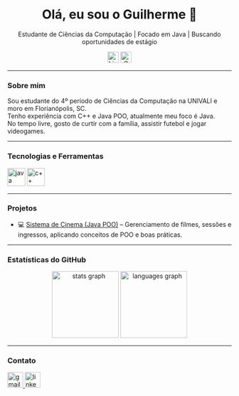 <div align="center">
  <h1>Olá, eu sou o Guilherme 👋</h1>
  <p>Estudante de Ciências da Computação | Focado em Java | Buscando oportunidades de estágio</p>
  <img src="https://img.shields.io/static/v1?message=LinkedIn&logo=linkedin&label=&color=0077B5&logoColor=white&labelColor=&style=for-the-badge" height="25" alt="LinkedIn logo" />
  <img src="https://img.shields.io/static/v1?message=Gmail&logo=gmail&label=&color=D14836&logoColor=white&labelColor=&style=for-the-badge" height="25" alt="Gmail logo" />
</div>

---

<h3>Sobre mim</h3>

<p>
Sou estudante do 4º período de Ciências da Computação na UNIVALI e moro em Florianópolis, SC.<br>
Tenho experiência com C++ e Java POO, atualmente meu foco é Java.<br>
No tempo livre, gosto de curtir com a família, assistir futebol e jogar videogames.
</p>

---

<h3>Tecnologias e Ferramentas</h3>

<div>
  <img src="https://cdn.jsdelivr.net/gh/devicons/devicon/icons/java/java-original-wordmark.svg" height="40" alt="java logo"/>
  <img src="https://cdn.jsdelivr.net/gh/devicons/devicon/icons/cplusplus/cplusplus-original.svg" height="40" alt="c++ logo"/>
</div>

---

<h3>Projetos</h3>

- 💻 [Sistema de Cinema (Java POO)](https://github.com/guilhermedalcantara/Sistema-de-Cinema) – Gerenciamento de filmes, sessões e ingressos, aplicando conceitos de POO e boas práticas.

---

<h3>Estatísticas do GitHub</h3>

<div align="center">
  <img src="https://github-readme-stats.vercel.app/api?username=guilhermedalcantara&show_icons=true&include_all_commits=true&count_private=true&theme=tokyonight" height="150" alt="stats graph"/>
  <img src="https://github-readme-stats.vercel.app/api/top-langs?username=guilhermedalcantara&layout=compact&theme=tokyonight" height="150" alt="languages graph"/>
</div>

---

<h3>Contato</h3>

<div>
  <a href="mailto:guialladdin@gmail.com" target="_blank">
    <img src="https://img.shields.io/static/v1?message=Gmail&logo=gmail&label=&color=D14836&logoColor=white&labelColor=&style=for-the-badge" height="35" alt="gmail logo" />
  </a>
  <a href="https://www.linkedin.com/in/guilherme-alcantara-990277353/" target="_blank">
    <img src="https://img.shields.io/static/v1?message=LinkedIn&logo=linkedin&label=&color=0077B5&logoColor=white&labelColor=&style=for-the-badge" height="35" alt="linkedin logo" />
  </a>
</div>
